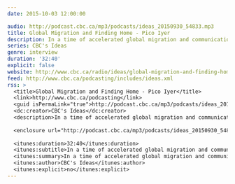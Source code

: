 ```yaml
---
date: 2015-10-03 12:00:00

audio: http://podcast.cbc.ca/mp3/podcasts/ideas_20150930_54833.mp3
title: Global Migration and Finding Home - Pico Iyer
description: In a time of accelerated global migration and communication, lifelong traveller and writer Pico Iyer finds pathways to adventure and connection by making time to sit still.
series: CBC's Ideas
genre: interview
duration: '32:40'
explicit: false
website: http://www.cbc.ca/radio/ideas/global-migration-and-finding-home-1.3249126
feed: http://www.cbc.ca/podcasting/includes/ideas.xml
rss: >
  <title>Global Migration and Finding Home - Pico Iyer</title>
  <link>http://www.cbc.ca/podcasting</link>
  <guid isPermaLink="true">http://podcast.cbc.ca/mp3/podcasts/ideas_20150930_54833.mp3</guid>
  <dc:creator>CBC's Ideas</dc:creator>
  <description>In a time of accelerated global migration and communication, lifelong traveller and writer Pico Iyer finds pathways to adventure and connection by making time to sit still.</description>
  
  <enclosure url="http://podcast.cbc.ca/mp3/podcasts/ideas_20150930_54833.mp3" length="50627" type="audio/mpeg"/>
  
  <itunes:duration>32:40</itunes:duration>
  <itunes:subtitle>In a time of accelerated global migration and communication, lifelong traveller and writer Pico Iyer finds pathways to adventure and connection by making time to sit still.</itunes:subtitle>
  <itunes:summary>In a time of accelerated global migration and communication, lifelong traveller and writer Pico Iyer finds pathways to adventure and connection by making time to sit still.</itunes:summary>
  <itunes:author>CBC's Ideas</itunes:author>
  <itunes:explicit>no</itunes:explicit>
---
```

